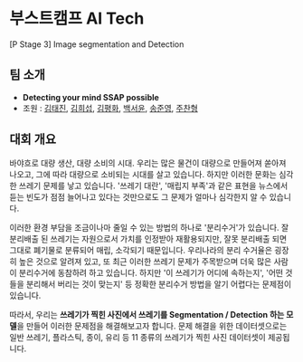 # 부스트캠프 AI Tech
[P Stage 3] Image segmentation and Detection



## 팀 소개

- **Detecting your mind SSAP possible**
- 조원 : [김태진](https://github.com/ktj9279), [김희섭](https://github.com/gan-ta), [김평화](https://github.com/Ajou201421102), [백서윤](https://github.com/seoyoonbaek), [송준영](https://github.com/jy1559), [주찬형](https://github.com/joochanhyeong)


## 대회 개요
바야흐로 대량 생산, 대량 소비의 시대. 우리는 많은 물건이 대량으로 만들어져 쏟아져 나오고, 그에 따라 대량으로 소비되는 시대를 살고 있습니다. 하지만 이러한 문화는 심각한 쓰레기 문제를 낳고 있습니다. '쓰레기 대란', '매립지 부족'과 같은 표현을 뉴스에서 듣는 빈도가 점점 늘어나고 있다는 것만으로도 그 문제가 얼마나 심각한지 알 수 있습니다.

이러한 환경 부담을 조금이나마 줄일 수 있는 방법의 하나로 '분리수거'가 있습니다. 잘 분리배출 된 쓰레기는 자원으로서 가치를 인정받아 재활용되지만, 잘못 분리배출 되면 그대로 폐기물로 분류되어 매립, 소각되기 때문입니다. 우리나라의 분리 수거율은 굉장히 높은 것으로 알려져 있고, 또 최근 이러한 쓰레기 문제가 주목받으며 더욱 많은 사람이 분리수거에 동참하려 하고 있습니다. 하지만 '이 쓰레기가 어디에 속하는지', '어떤 것들을 분리해서 버리는 것이 맞는지' 등 정확한 분리수거 방법을 알기 어렵다는 문제점이 있습니다.

따라서, 우리는 **쓰레기가 찍힌 사진에서 쓰레기를 Segmentation / Detection 하는 모델**을 만들어 이러한 문제점을 해결해보고자 합니다. 문제 해결을 위한 데이터셋으로는 일반 쓰레기, 플라스틱, 종이, 유리 등 11 종류의 쓰레기가 찍힌 사진 데이터셋이 제공됩니다.
